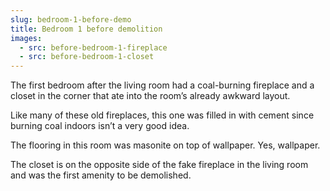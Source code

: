 ```yaml
---
slug: bedroom-1-before-demo
title: Bedroom 1 before demolition
images:
  - src: before-bedroom-1-fireplace
  - src: before-bedroom-1-closet
---
```

The first bedroom after the living room had a coal-burning fireplace and a closet in the corner that ate into the room’s already awkward layout.

Like many of these old fireplaces, this one was filled in with cement since burning coal indoors isn’t a very good idea. 

The flooring in this room was masonite on top of wallpaper. Yes, wallpaper.

The closet is on the opposite side of the fake fireplace in the living room and was the first amenity to be demolished.